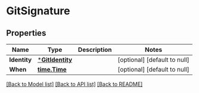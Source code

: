 # GitSignature

## Properties
Name | Type | Description | Notes
------------ | ------------- | ------------- | -------------
**Identity** | [***GitIdentity**](GitIdentity.md) |  | [optional] [default to null]
**When** | [**time.Time**](time.Time.md) |  | [optional] [default to null]

[[Back to Model list]](../README.md#documentation-for-models) [[Back to API list]](../README.md#documentation-for-api-endpoints) [[Back to README]](../README.md)

